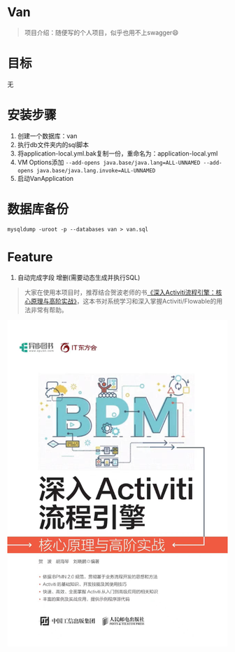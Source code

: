 # Van
> 项目介绍：随便写的个人项目，似乎也用不上swagger😄

# 目标
无

# 安装步骤
1. 创建一个数据库：van
2. 执行db文件夹内的sql脚本
3. 将application-local.yml.bak复制一份，重命名为：application-local.yml
4. VM Options添加 `--add-opens java.base/java.lang=ALL-UNNAMED --add-opens java.base/java.lang.invoke=ALL-UNNAMED`
5. 启动VanApplication

# 数据库备份
```shell
mysqldump -uroot -p --databases van > van.sql
```

# Feature
1. 自动完成字段 增删(需要动态生成并执行SQL)



> 大家在使用本项目时，推荐结合贺波老师的书[《深入Activiti流程引擎：核心原理与高阶实战》](https://item.jd.com/13928958.html)，这本书对系统学习和深入掌握Activiti/Flowable的用法非常有帮助。

![book-thumb.jpg](docs%2Fimages%2Fbook-thumb.jpg)